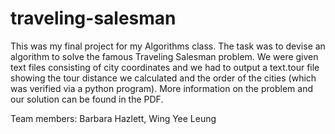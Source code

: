 traveling-salesman
==================

This was my final project for my Algorithms class. The task was to devise an algorithm to solve the famous Traveling Salesman problem. We were given text files consisting of city coordinates and we had to output a text.tour file showing the tour distance we calculated and the order of the cities (which was verified via a python program). More information on the problem and our solution can be found in the PDF.

Team members:
Barbara Hazlett, Wing Yee Leung
